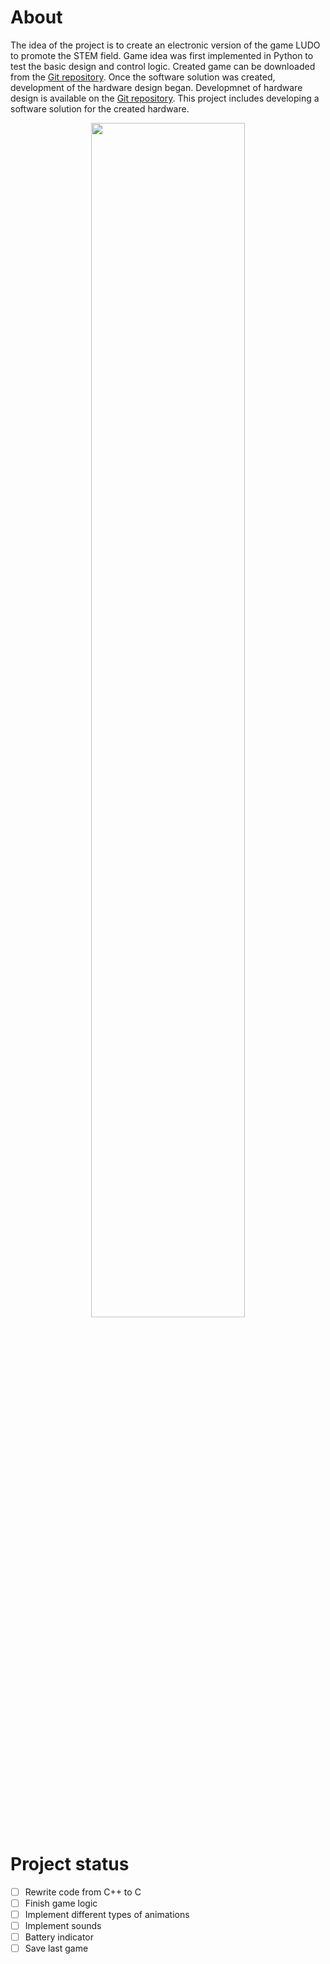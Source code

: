 # About
The idea of the project is to create an electronic version of the game LUDO to promote the STEM field. Game idea was first implemented in Python to test the basic design and control logic. Created game can be downloaded from the [Git repository](https://github.com/Zvonimir96/LUDO-Python). Once the software solution was created, development of the hardware design began. Developmnet of hardware design is available on the [Git repository](https://github.com/jkordek1/Man-Don-t-Get-Angry-Board-game). This project includes developing a software solution for the created hardware.

<p align="center">
  <img src="https://github.com/Zvonimir96/LUDO-Atmega/assets/46999608/c2aaefed-f4bf-4d62-9d88-4fd29494dac7" width="70%">
</p>

# Project status
- [ ] Rewrite code from C++ to C
- [ ] Finish game logic
- [ ] Implement different types of animations
- [ ] Implement sounds
- [ ] Battery indicator
- [ ] Save last game
